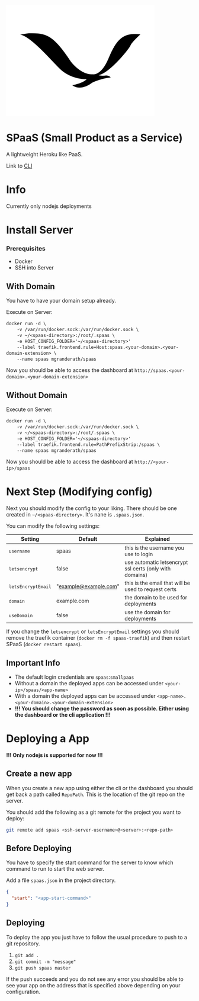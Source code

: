 <img src="docs/logo.svg" width="400">

# SPaaS (Small Product as a Service)

A lightweight Heroku like PaaS.

Link to [CLI](https://github.com/mgranderath/SPaaS-cli)

# Info

Currently only nodejs deployments 

# Install Server

### Prerequisites
- Docker
- SSH into Server

## With Domain

You have to have your domain setup already.

Execute on Server:
```
docker run -d \ 
    -v /var/run/docker.sock:/var/run/docker.sock \
    -v ~/<spaas-directory>:/root/.spaas \
    -e HOST_CONFIG_FOLDER='~/<spaas-directory>'
    --label traefik.frontend.rule=Host:spaas.<your-domain>.<your-domain-extension> \
    --name spaas mgranderath/spaas
```

Now you should be able to access the dashboard at `http://spaas.<your-domain>.<your-domain-extension>`

## Without Domain

Execute on Server:
```
docker run -d \ 
    -v /var/run/docker.sock:/var/run/docker.sock \
    -v ~/<spaas-directory>:/root/.spaas \
    -e HOST_CONFIG_FOLDER='~/<spaas-directory>'
    --label traefik.frontend.rule=PathPrefixStrip:/spaas \
    --name spaas mgranderath/spaas
```
Now you should be able to access the dashboard at `http://<your-ip>/spaas` 

# Next Step (Modifying config)

Next you should modify the config to your liking. There should be one created in `~/<spaas-directory>`. It's nane is `.spaas.json`.

You can modify the following settings:

| Setting | Default | Explained |
| ------- | ------- | --------- |
| `username` | spaas | this is the username you use to login |
| `letsencrypt` | false | use automatic letsencrypt ssl certs (only with domains) | 
| `letsEncryptEmail` | "example@example.com" | this is the email that will be used to request certs |
| `domain` | example.com | the domain to be used for deployments |
| `useDomain` | false | use the domain for deployments |

If you change the `letsencrypt` or `letsEncryptEmail` settings you should remove the traefik container (`docker rm -f spaas-traefik`) and then restart SPaaS (`docker restart spaas`).

## Important Info

- The default login credentials are `spaas`:`smallpaas`
- Without a domain the deployed apps can be accessed under `<your-ip>/spaas/<app-name>`
- With a domain the deployed apps can be accessed under `<app-name>.<your-domain>.<your-domain-extension>`
- **!!! You should change the password as soon as possible. Either using the dashboard or the cli application !!!**

# Deploying a App

**!!! Only nodejs is supported for now !!!**

## Create a new app

When you create a new app using either the cli or the dashboard you should get back a path called `RepoPath`. This is the location of the git repo on the server. 

You should add the following as a git remote for the project you want to deploy:
```bash
git remote add spaas <ssh-server-username>@<server>:<repo-path>
```

## Before Deploying

You have to specify the start command for the server to know which command to run to start the web server.

Add a file `spaas.json` in the project directory.

```json
{
  "start": "<app-start-command>"
}
```

## Deploying

To deploy the app you just have to follow the usual procedure to push to a git repository.

1. `git add .`
2. `git commit -m "message"`
3. `git push spaas master`

If the push succeeds and you do not see any error you should be able to see your app on the address that is specified above depending on your configuration.